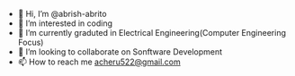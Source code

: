 - 👋 Hi, I’m @abrish-abrito
- 👀 I’m interested in coding
- 🌱 I’m currently graduted in Electrical Engineering(Computer Engineering Focus)
- 💞️ I’m looking to collaborate on Sonftware Development
- 📫 How to reach me acheru522@gmail.com

<!---
abrish-abrito/abrish-abrito is a ✨ special ✨ repository because its `README.md` (this file) appears on your GitHub profile.
You can click the Preview link to take a look at your changes.
--->
